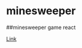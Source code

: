 # minesweeper
##minesweeper game react

[Link]([https://github.com/pandao/editor.md](https://astonishing-taffy-ed4a07.netlify.app/) "Heading link")
